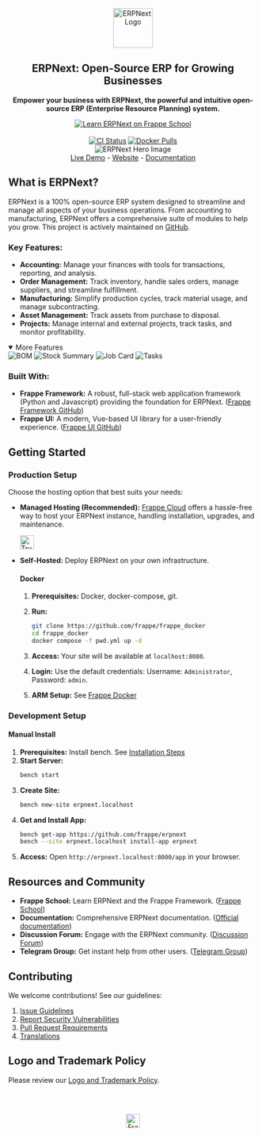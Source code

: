 <!-- Improved & Summarized README for ERPNext -->

<div align="center">
    <a href="https://frappe.io/erpnext">
	<img src="./erpnext/public/images/v16/erpnext.svg" alt="ERPNext Logo" height="80px" width="80xp"/>
    </a>
    <h2>ERPNext: Open-Source ERP for Growing Businesses</h2>
</div>

<p align="center">
    <b>Empower your business with ERPNext, the powerful and intuitive open-source ERP (Enterprise Resource Planning) system.</b>
</p>

<div align="center">
    <a href="https://frappe.school"><img src="https://img.shields.io/badge/Frappe%20School-Learn%20ERPNext-blue?style=flat-square" alt="Learn ERPNext on Frappe School"></a>
    <br><br>
    <a href="https://github.com/frappe/erpnext/actions/workflows/server-tests-mariadb.yml"><img src="https://github.com/frappe/erpnext/actions/workflows/server-tests-mariadb.yml/badge.svg?event=schedule" alt="CI Status"></a>
    <a href="https://hub.docker.com/r/frappe/erpnext-worker"><img src="https://img.shields.io/docker/pulls/frappe/erpnext-worker.svg" alt="Docker Pulls"></a>
</div>

<div align="center">
	<img src="./erpnext/public/images/v16/hero_image.png" alt="ERPNext Hero Image"/>
</div>

<div align="center">
	<a href="https://erpnext-demo.frappe.cloud/api/method/erpnext_demo.erpnext_demo.auth.login_demo">Live Demo</a>
	-
	<a href="https://frappe.io/erpnext">Website</a>
	-
	<a href="https://docs.frappe.io/erpnext/">Documentation</a>
</div>

## What is ERPNext?

ERPNext is a 100% open-source ERP system designed to streamline and manage all aspects of your business operations. From accounting to manufacturing, ERPNext offers a comprehensive suite of modules to help you grow.  This project is actively maintained on [GitHub](https://github.com/frappe/erpnext).

### Key Features:

*   **Accounting:**  Manage your finances with tools for transactions, reporting, and analysis.
*   **Order Management:** Track inventory, handle sales orders, manage suppliers, and streamline fulfillment.
*   **Manufacturing:** Simplify production cycles, track material usage, and manage subcontracting.
*   **Asset Management:**  Track assets from purchase to disposal.
*   **Projects:** Manage internal and external projects, track tasks, and monitor profitability.

<details open>
  <summary>More Features</summary>
    <img src="https://erpnext.com/files/v16_bom.png" alt="BOM"/>
    <img src="https://erpnext.com/files/v16_stock_summary.png" alt="Stock Summary"/>
    <img src="https://erpnext.com/files/v16_job_card.png" alt="Job Card"/>
    <img src="https://erpnext.com/files/v16_tasks.png" alt="Tasks"/>
</details>

### Built With:

*   **Frappe Framework:** A robust, full-stack web application framework (Python and Javascript) providing the foundation for ERPNext. ([Frappe Framework GitHub](https://github.com/frappe/frappe))
*   **Frappe UI:** A modern, Vue-based UI library for a user-friendly experience. ([Frappe UI GitHub](https://github.com/frappe/frappe-ui))

## Getting Started

### Production Setup

Choose the hosting option that best suits your needs:

*   **Managed Hosting (Recommended):**  [Frappe Cloud](https://frappecloud.com) offers a hassle-free way to host your ERPNext instance, handling installation, upgrades, and maintenance.

    <div>
        <a href="https://erpnext-demo.frappe.cloud/app/home" target="_blank">
            <picture>
                <source media="(prefers-color-scheme: dark)" srcset="https://frappe.io/files/try-on-fc-white.png">
                <img src="https://frappe.io/files/try-on-fc-black.png" alt="Try on Frappe Cloud" height="28" />
            </picture>
        </a>
    </div>

*   **Self-Hosted:** Deploy ERPNext on your own infrastructure.

    #### Docker

    1.  **Prerequisites:** Docker, docker-compose, git.
    2.  **Run:**

        ```bash
        git clone https://github.com/frappe/frappe_docker
        cd frappe_docker
        docker compose -f pwd.yml up -d
        ```

    3.  **Access:** Your site will be available at `localhost:8080`.
    4.  **Login:** Use the default credentials: Username: `Administrator`, Password: `admin`.
    5. **ARM Setup:** See [Frappe Docker](https://github.com/frappe/frappe_docker?tab=readme-ov-file#to-run-on-arm64-architecture-follow-this-instructions)

### Development Setup

#### Manual Install
1.  **Prerequisites:** Install bench. See [Installation Steps](https://frappeframework.com/docs/user/en/installation)
2.  **Start Server:**
    ```bash
    bench start
    ```
3.  **Create Site:**
    ```bash
    bench new-site erpnext.localhost
    ```
4.  **Get and Install App:**
    ```bash
    bench get-app https://github.com/frappe/erpnext
    bench --site erpnext.localhost install-app erpnext
    ```
5.  **Access:** Open `http://erpnext.localhost:8000/app` in your browser.

## Resources and Community

*   **Frappe School:**  Learn ERPNext and the Frappe Framework. ([Frappe School](https://school.frappe.io))
*   **Documentation:** Comprehensive ERPNext documentation. ([Official documentation](https://docs.erpnext.com/))
*   **Discussion Forum:** Engage with the ERPNext community. ([Discussion Forum](https://discuss.erpnext.com/))
*   **Telegram Group:** Get instant help from other users. ([Telegram Group](https://erpnext_public.t.me))

## Contributing

We welcome contributions!  See our guidelines:

1.  [Issue Guidelines](https://github.com/frappe/erpnext/wiki/Issue-Guidelines)
2.  [Report Security Vulnerabilities](https://erpnext.com/security)
3.  [Pull Request Requirements](https://github.com/frappe/erpnext/wiki/Contribution-Guidelines)
4.  [Translations](https://crowdin.com/project/frappe)

## Logo and Trademark Policy

Please review our [Logo and Trademark Policy](TRADEMARK_POLICY.md).

<br />
<br />
<div align="center" style="padding-top: 0.75rem;">
	<a href="https://frappe.io" target="_blank">
		<picture>
			<source media="(prefers-color-scheme: dark)" srcset="https://frappe.io/files/Frappe-white.png">
			<img src="https://frappe.io/files/Frappe-black.png" alt="Frappe Technologies" height="28"/>
		</picture>
	</a>
</div>